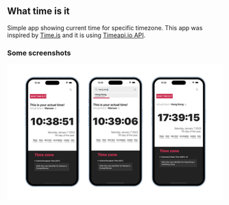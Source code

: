 ## What time is it
Simple app showing current time for specific timezone.
This app was inspired by [Time.is](https://www.time.is) and it is using [Timeapi.io API](https://www.timeapi.io/).

### Some screenshots
![What time is it](/images/what-time-is-it.png)
